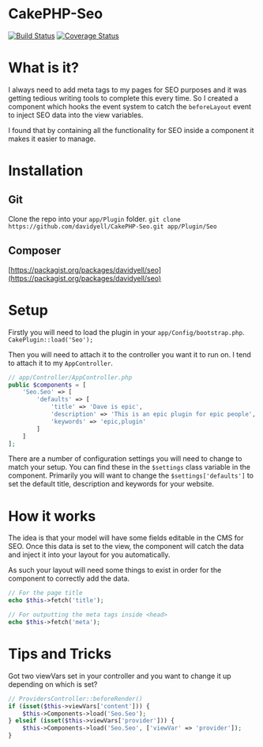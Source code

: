 CakePHP-Seo
===========
[![Build Status](https://travis-ci.org/davidyell/CakePHP-Seo.svg?branch=master)](https://travis-ci.org/davidyell/CakePHP-Seo)
[![Coverage Status](https://coveralls.io/repos/davidyell/CakePHP-Seo/badge.svg)](https://coveralls.io/r/davidyell/CakePHP-Seo)

# What is it?
I always need to add meta tags to my pages for SEO purposes and it was getting tedious writing tools to complete this every time. So I created a component which hooks the event system to catch the `beforeLayout` event to inject SEO data into the view variables.

I found that by containing all the functionality for SEO inside a component it makes it easier to manage.

# Installation
## Git
Clone the repo into your `app/Plugin` folder. `git clone https://github.com/davidyell/CakePHP-Seo.git app/Plugin/Seo`
## Composer
[https://packagist.org/packages/davidyell/seo](https://packagist.org/packages/davidyell/seo)

# Setup
Firstly you will need to load the plugin in your `app/Config/bootstrap.php`.
`CakePlugin::load('Seo');`

Then you will need to attach it to the controller you want it to run on. I tend to attach it to my `AppController`.

```php
// app/Controller/AppController.php
public $components = [
	'Seo.Seo' => [
		'defaults' => [
			'title' => 'Dave is epic',
			'description' => 'This is an epic plugin for epic people',
			'keywords' => 'epic,plugin'
		]
	]
];
```

There are a number of configuration settings you will need to change to match your setup. You can find these in the `$settings` class variable in the component. Primarily you will want to change the `$settings['defaults']` to set the default title, description and keywords for your website.

# How it works
The idea is that your model will have some fields editable in the CMS for SEO. Once this data is set to the view, the component will catch the data and inject it into your layout for you automatically.

As such your layout will need some things to exist in order for the component to correctly add the data.

```php
// For the page title
echo $this->fetch('title');

// For outputting the meta tags inside <head>
echo $this->fetch('meta');
```

# Tips and Tricks
Got two viewVars set in your controller and you want to change it up depending on which is set?
```php
// ProvidersController::beforeRender()
if (isset($this->viewVars['content'])) {
	$this->Components->load('Seo.Seo');
} elseif (isset($this->viewVars['provider'])) {
	$this->Components->load('Seo.Seo', ['viewVar' => 'provider']);
}
```
